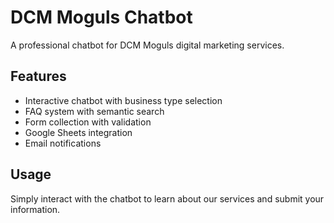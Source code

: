 # DCM Moguls Chatbot

A professional chatbot for DCM Moguls digital marketing services.

## Features

- Interactive chatbot with business type selection
- FAQ system with semantic search
- Form collection with validation
- Google Sheets integration
- Email notifications

## Usage

Simply interact with the chatbot to learn about our services and submit your information.
